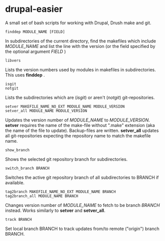 drupal-easier
=============

A small set of bash scripts for working with Drupal, Drush make and git.

    finddep MODULE_NAME [FIELD]

In subdirectories of the current directory, find the makefiles which
include *MODULE_NAME* and list the line with the version (or the field
specified by the optional argument *FIELD* )

    libvers

Lists the version numbers used by modules in makefiles in subdirectories.
This uses **finddep** .

    isgit
    notgit

Lists the subdirectories which are (*isgit*) or aren't (*notgit*)
git-repositories.

    setver MAKEFILE_NAME_NO_EXT MODULE_NAME MODULE_VERSION
    setver_all MODULE_NAME MODULE_VERSION

Updates the version number of *MODULE_NAME* to *MODULE_VERSION*.
**setver** requires the name of the make-file without ".make" extension
(aka the name of the file to update). Backup-files are written.
**setver_all** updates all git-repositories expecting the repository
name to match the makefile name.

    show_branch

Shows the selected git repository branch for subdirectories.

    switch_branch BRANCH

Switches the active git repository branch of all subdirectories
to BRANCH if available.

    tag2branch MAKEFILE_NAME_NO_EXT MODULE_NAME BRANCH
    tag2branch_all MODULE_NAME BRANCH

Changes version number of *MODULE_NAME* to fetch to be branch *BRANCH*
instead. Works similarly to **setver** and **setver_all**.
 
    track BRANCH

Set local branch BRANCH to track updates from/to remote ("origin")
branch BRANCH.
